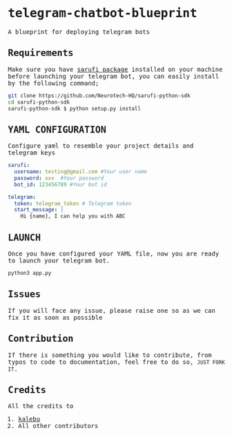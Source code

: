 <samp>

# telegram-chatbot-blueprint

A blueprint for deploying telegram bots

## Requirements

Make sure you have [sarufi package](https://github.com/Neurotech-HQ/sarufi-python-sdk) installed on your machine before launching your telegram bot, you can easily install by the following command;

```bash
git clone https://github.com/Neurotech-HQ/sarufi-python-sdk
cd sarufi-python-sdk
sarufi-python-sdk $ python setup.py install
```

## YAML CONFIGURATION

Configure yaml to resemble your project details and telegram keys

```YAML
sarufi:
  username: testing@gmail.com #Your user name
  password: xxx  #Your password
  bot_id: 123456789 #Your bot id

telegram:
  token: telegram_token # Telegram token
  start_message: |
    Hi {name}, I can help you with ABC

```

## LAUNCH

Once you have configured your YAML file, now you are ready to launch your telegram bot.

```bash
python3 app.py
```

## Issues

If you will face any issue, please raise one so as we can fix it as soon as possible

## Contribution

If there is something you would like to contribute, from typos to code to documentation, feel free to do so, `JUST FORK IT`.

## Credits

All the credits to

1. [kalebu](https://github.com/Kalebu/)
2. All other contributors

</samp>
